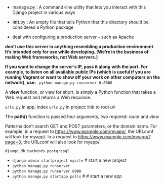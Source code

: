 
- manage.py : A command-line utility that lets you interact with this Django project in various ways
- __init__.py : An empty file that tells Python that this directory should be considered a Python package


- deal with configuring a production server – such as Apache

 __don’t use this server in anything resembling a production environment. 
 It’s intended only for use while developing. (We’re in the business of making Web frameworks, not Web servers.)__



__If you want to change the server’s IP, pass it along with the port. For example, to listen on all available public IPs (which is useful if you are running Vagrant or want to show off your work on other computers on the network), use:__
` python manage.py runserver 0:8000`

A __view__ function, or view for short, is simply a Python function that takes a Web request and returns a Web response. 

`urls.py` in app; index
`urls.py` in project: link to root url

The __path()__ function is passed four arguments, two required: route and view

Patterns don’t search GET and POST parameters, or the domain name. For example, in a request to https://www.example.com/myapp/, the URLconf will look for myapp/. In a request to https://www.example.com/myapp/?page=3, the URLconf will also look for myapp/.

`django.db.backends.postgresql`

- `django-admin startproject mysite` # start a new project
- `python manage.py runserver`
- `python manage.py runserver 8080`
- `python manage.py startapp polls` # # start a new app
